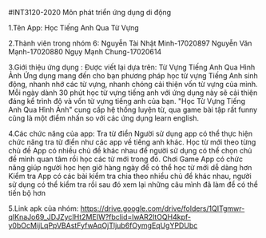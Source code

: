 #INT3120-2020
Môn phát triển ứng dụng di động

1.Tên App: Học Tiếng Anh Qua Từ Vựng

2.Thành viên trong nhóm 6: 
Nguyễn Tài Nhật Minh-17020897 
Nguyễn Văn Mạnh-17020880 
Ngụy Mạnh Chung-17020614

3.Giới thiệu ứng dụng : Được viết lại dựa trên: Từ Vựng Tiếng Anh Qua Hình Ảnh Ứng dụng mang đến cho bạn phương pháp học từ vựng Tiếng Anh sinh động, nhanh nhớ các từ vựng, nhanh chóng cải thiện vốn từ vựng của mình. Mỗi ngày dành 30 phút học từ vựng tiếng anh với ứng dụng này sẽ cải thiện đáng kể trình độ và vốn từ vựng tiếng anh của bạn. "Học Từ Vựng Tiếng Anh Qua Hình Ảnh" cung cấp hệ thống luyện từ, qua game bài tập rất funny cũng là một điểm nhấn so với các ứng dụng learn english.

4.Các chức năng của app: Tra từ điển Người sử dụng app có thể thực hiện chức năng tra từ điển như các app về tiếng anh khác. Học từ mới theo từng chủ đề App có nhiều chủ đề khác nhau để người sử dụng có thể chọn chủ đề mình quan tâm rồi học các từ mới trong đó. Chơi Game App có chức năng giúp người học hẹn giờ hàng ngày để có thể học từ mới dễ dàng hơn Kiểm tra App có các bài kiểm tra chia theo nhiều chủ đề khác nhau, người sử dụng có thể kiểm tra rồi sau đó xem lại những câu mình đã làm để có thể tiến bộ hơn

5.Link apk của nhóm:
https://drive.google.com/drive/folders/1QITgmwr-qIKnaJo69_JDJZycIHt2MEIW?fbclid=IwAR2ltOQH4kpf-y0bOcMijLqPpVBAstFyfwAqOjTljub6fOymgEqUgYPDUbc